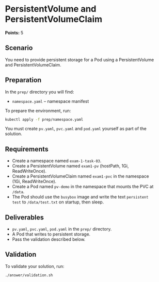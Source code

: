 # PersistentVolume and PersistentVolumeClaim

**Points:** 5

## Scenario
You need to provide persistent storage for a Pod using a PersistentVolume and PersistentVolumeClaim.

## Preparation
In the `prep/` directory you will find:
- `namespace.yaml` – namespace manifest

To prepare the environment, run:
```sh
kubectl apply -f prep/namespace.yaml
```

You must create `pv.yaml`, `pvc.yaml` and `pod.yaml` yourself as part of the solution.

## Requirements
- Create a namespace named `exam-1-task-03`.
- Create a PersistentVolume named `exam1-pv` (hostPath, 1Gi, ReadWriteOnce).
- Create a PersistentVolumeClaim named `exam1-pvc` in the namespace (1Gi, ReadWriteOnce).
- Create a Pod named `pv-demo` in the namespace that mounts the PVC at `/data`.
- The Pod should use the `busybox` image and write the text `persistent test` to `/data/test.txt` on startup, then sleep.

## Deliverables
- `pv.yaml`, `pvc.yaml`, `pod.yaml` in the `prep/` directory.
- A Pod that writes to persistent storage.
- Pass the validation described below.

## Validation
To validate your solution, run:
```sh
./answer/validation.sh
```